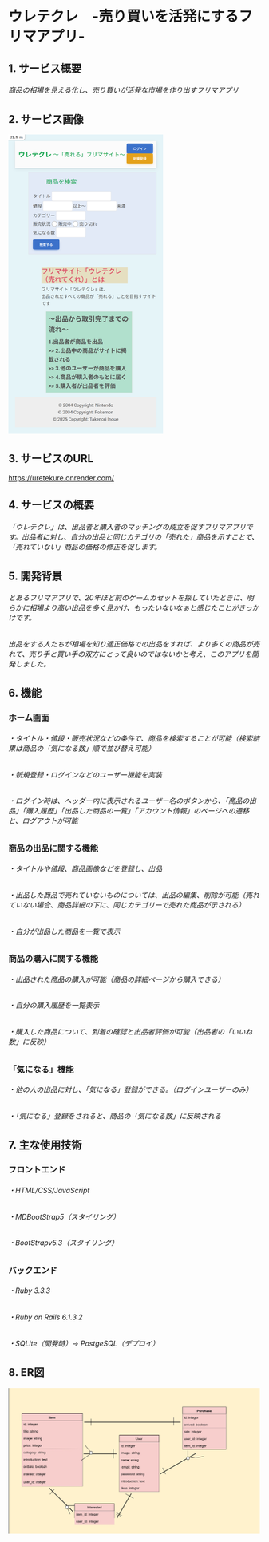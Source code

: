 # ウレテクレ　-売り買いを活発にするフリマアプリ-

## 1. サービス概要

###### 商品の相場を見える化し、売り買いが活発な市場を作り出すフリマアプリ

## 2. サービス画像
<img src="https://github.com/take594/market_app/raw/main/app/assets/images/readme_image.png" height="600px">

## 3. サービスのURL

https://uretekure.onrender.com/

## 4. サービスの概要

###### 「ウレテクレ」は、出品者と購入者のマッチングの成立を促すフリマアプリです。出品者に対し、自分の出品と同じカテゴリの「売れた」商品を示すことで、「売れていない」商品の価格の修正を促します。

## 5. 開発背景

###### とあるフリマアプリで、20年ほど前のゲームカセットを探していたときに、明らかに相場より高い出品を多く見かけ、もったいないなぁと感じたことがきっかけです。

###### 出品をする人たちが相場を知り適正価格での出品をすれば、より多くの商品が売れて、売り手と買い手の双方にとって良いのではないかと考え、このアプリを開発しました。

## 6. 機能

### ホーム画面

###### ・タイトル・値段・販売状況などの条件で、商品を検索することが可能（検索結果は商品の「気になる数」順で並び替え可能）

###### ・新規登録・ログインなどのユーザー機能を実装

###### ・ログイン時は、ヘッダー内に表示されるユーザー名のボタンから、「商品の出品」「購入履歴」「出品した商品の一覧」「アカウント情報」のページへの遷移と、ログアウトが可能

### 商品の出品に関する機能

###### ・タイトルや値段、商品画像などを登録し、出品

###### ・出品した商品で売れていないものについては、出品の編集、削除が可能（売れていない場合、商品詳細の下に、同じカテゴリーで売れた商品が示される）

###### ・自分が出品した商品を一覧で表示

### 商品の購入に関する機能

###### ・出品された商品の購入が可能（商品の詳細ページから購入できる）

###### ・自分の購入履歴を一覧表示

###### ・購入した商品について、到着の確認と出品者評価が可能（出品者の「いいね数」に反映）

### 「気になる」機能

###### ・他の人の出品に対し、「気になる」登録ができる。（ログインユーザーのみ）

###### ・「気になる」登録をされると、商品の「気になる数」に反映される

## 7. 主な使用技術

### フロントエンド

###### ・HTML/CSS/JavaScript

###### ・MDBootStrap5（スタイリング）

###### ・BootStrapv5.3（スタイリング）

### バックエンド

###### ・Ruby 3.3.3

###### ・Ruby on Rails 6.1.3.2

###### ・SQLite（開発時）→ PostgeSQL（デプロイ）

## 8. ER図
![ER図](https://github.com/take594/market_app/raw/main/app/assets/images/er_image.jpg)
